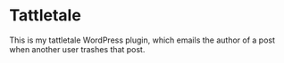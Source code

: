 # Tattletale
This is my tattletale WordPress plugin, which emails the author of a post when another user trashes that post.
